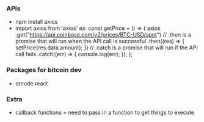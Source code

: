 ### APIs
- npm install axios
- import axios from 'axios'
ex:
  const getPrice = () => {
    axios
      .get("https://api.coinbase.com/v2/prices/BTC-USD/spot")
      // .then is a promise that will run when the API call is successful
      .then((res) => {
        setPrice(res.data.amount);
      })
      // .catch is a promise that will run if the API call fails
      .catch((err) => {
        console.log(err);
      });
  };

### Packages for bitcoin dev
- qrcode.react


### Extra
- callback functions = need to pass in a function to get things to execute
